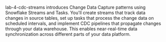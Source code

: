 lab-4-cdc-streams introduces Change Data Capture patterns using Snowflake Streams and Tasks. You'll create streams that track data changes in source tables, set up tasks that process the change data on scheduled intervals, and implement CDC pipelines that propagate changes through your data warehouse. This enables near-real-time data synchronization across different parts of your data platform.